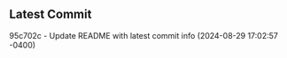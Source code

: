 
## Latest Commit
95c702c - Update README with latest commit info (2024-08-29 17:02:57 -0400) <Yunxi-Zhou>
